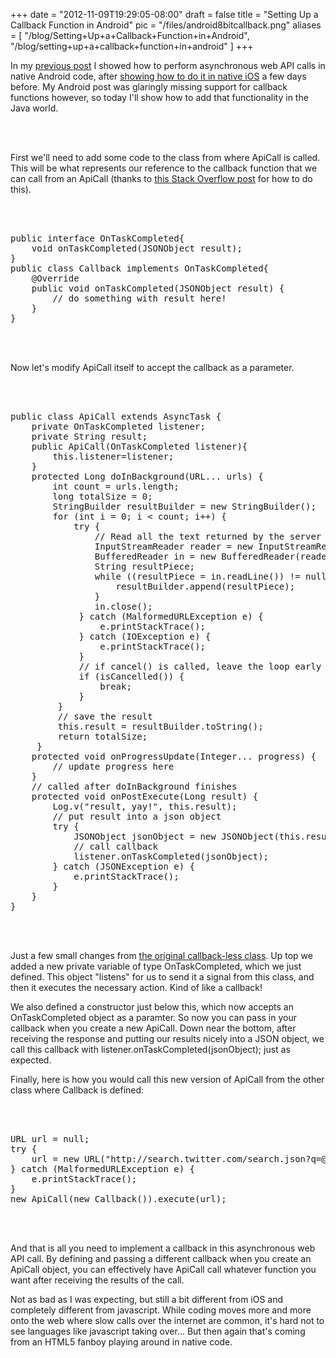 
+++
date = "2012-11-09T19:29:05-08:00"
draft = false
title = "Setting Up a Callback Function in Android"
pic = "/files/android8bitcallback.png"
aliases = [
  "/blog/Setting+Up+a+Callback+Function+in+Android",
  "/blog/setting+up+a+callback+function+in+android"
]
+++

<p>
In my <a href="http://www.justinmccandless.com/blog/Now+in+Android%3A+Asynchronous+Web+API+Calls">previous post</a> I showed how to perform asynchronous web API calls in native Android code, after <a href="http://www.justinmccandless.com/blog/Making+API+Calls+in+iOS">showing how to do it in native iOS</a> a few days before.  My Android post was glaringly missing support for callback functions however, so today I'll show how to add that functionality in the Java world.
</p>

<br>
<br>

<p>
First we'll need to add some code to the class from where ApiCall is called.  This will be what represents our reference to the callback function that we can call from an ApiCall (thanks to <a href="http://stackoverflow.com/questions/9963691/android-asynctask-sending-callbacks-to-ui">this Stack Overflow post</a> for how to do this).
</p>

<br>
<br>


<pre class="code">public interface OnTaskCompleted{
    void onTaskCompleted(JSONObject result);
}
public class Callback implements OnTaskCompleted{
    @Override
    public void onTaskCompleted(JSONObject result) {
        // do something with result here!
    }
}
</pre>

<br>
<br>

<p>
Now let's modify ApiCall itself to accept the callback as a parameter.
</p>

<br>
<br>


<pre class="code">public class ApiCall extends AsyncTask {
    private OnTaskCompleted listener;
    private String result;
    public ApiCall(OnTaskCompleted listener){
        this.listener=listener;
    }
    protected Long doInBackground(URL... urls) {
        int count = urls.length;
        long totalSize = 0;
        StringBuilder resultBuilder = new StringBuilder();
        for (int i = 0; i &lt; count; i++) {
            try {
                // Read all the text returned by the server
                InputStreamReader reader = new InputStreamReader(urls[i].openStream());
                BufferedReader in = new BufferedReader(reader);
                String resultPiece;
                while ((resultPiece = in.readLine()) != null) {
                    resultBuilder.append(resultPiece);
                }
                in.close();
             } catch (MalformedURLException e) {
                 e.printStackTrace();
             } catch (IOException e) {
                 e.printStackTrace();
             }
             // if cancel() is called, leave the loop early
             if (isCancelled()) {
                 break;
             }
         }
         // save the result
         this.result = resultBuilder.toString();
         return totalSize;
     }
    protected void onProgressUpdate(Integer... progress) {
        // update progress here
    }
    // called after doInBackground finishes
    protected void onPostExecute(Long result) {
        Log.v("result, yay!", this.result);
        // put result into a json object
        try {
            JSONObject jsonObject = new JSONObject(this.result);
            // call callback
            listener.onTaskCompleted(jsonObject);
        } catch (JSONException e) {
            e.printStackTrace();
        }
    }
}
</pre>

<br>
<br>

<p>
Just a few small changes from <a href="http://www.justinmccandless.com/blog/Making+API+Calls+in+iOS">the original callback-less class</a>.  Up top we added a new private variable of type <span class="code">OnTaskCompleted</span>, which we just defined.  This object "listens" for us to send it a signal from this class, and then it executes the necessary action.  Kind of like a callback!
</p>

<p>
We also defined a constructor just below this, which now accepts an <span class="code">OnTaskCompleted</span> object as a paramter.  So now you can pass in your callback when you create a new ApiCall.  Down near the bottom, after receiving the response and putting our results nicely into a JSON object, we call this callback with <span class="code">listener.onTaskCompleted(jsonObject);</span> just as expected.
</p>

<p>
Finally, here is how you would call this new version of ApiCall from the other class where Callback is defined:
</p>

<br>
<br>


<pre class="code">URL url = null;
try {
    url = new URL("http://search.twitter.com/search.json?q=@justinjmcc");
} catch (MalformedURLException e) {
    e.printStackTrace();
}
new ApiCall(new Callback()).execute(url);
</pre>

<br>
<br>

<p>
And that is all you need to implement a callback in this asynchronous web API call.  By defining and passing a different callback when you create an ApiCall object, you can effectively have ApiCall call whatever function you want after receiving the results of the call.
</p>

<p>
Not as bad as I was expecting, but still a bit different from iOS and completely different from javascript.  While coding moves more and more onto the web where slow calls over the internet are common, it's hard not to see languages like javascript taking over...  But then again that's coming from an HTML5 fanboy playing around in native code.
</p>